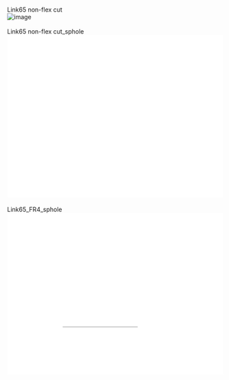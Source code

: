 <br/>Link65 non-flex cut<br/>![image](./Link65%20non-flex%20cut.png)<br/>
<br/>Link65 non-flex cut_sphole<br/>![image](./Link65%20non-flex%20cut_sphole.png)<br/>
<br/>Link65_FR4_sphole<br/>![image](./Link65_FR4_sphole.png)<br/>
